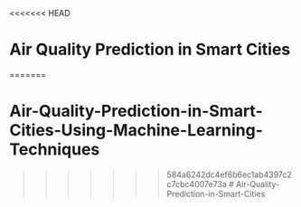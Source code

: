 <<<<<<< HEAD
# Air Quality Prediction in Smart Cities
=======
# Air-Quality-Prediction-in-Smart-Cities-Using-Machine-Learning-Techniques
>>>>>>> 584a6242dc4ef6b6ec1ab4397c2c7cbc4007e73a
#   A i r - Q u a l i t y - P r e d i c t i o n - i n - S m a r t - C i t i e s  
 